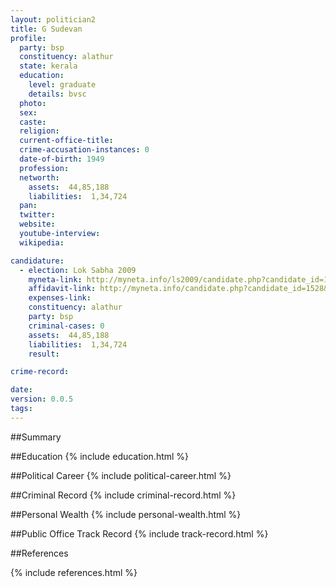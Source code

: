 ```yaml
---
layout: politician2
title: G Sudevan
profile: 
  party: bsp
  constituency: alathur
  state: kerala
  education: 
    level: graduate
    details: bvsc
  photo: 
  sex: 
  caste: 
  religion: 
  current-office-title: 
  crime-accusation-instances: 0
  date-of-birth: 1949
  profession: 
  networth: 
    assets:  44,85,188
    liabilities:  1,34,724
  pan: 
  twitter: 
  website: 
  youtube-interview: 
  wikipedia: 

candidature: 
  - election: Lok Sabha 2009
    myneta-link: http://myneta.info/ls2009/candidate.php?candidate_id=1528
    affidavit-link: http://myneta.info/candidate.php?candidate_id=1528&scan=original
    expenses-link: 
    constituency: alathur 
    party: bsp
    criminal-cases: 0
    assets:  44,85,188
    liabilities:  1,34,724
    result:  

crime-record: 

date: 
version: 0.0.5
tags: 
---
```

##Summary


##Education
{% include education.html %}


##Political Career
{% include political-career.html %}


##Criminal Record
{% include criminal-record.html %}


##Personal Wealth
{% include personal-wealth.html %}


##Public Office Track Record
{% include track-record.html %}


##References


{% include references.html %}